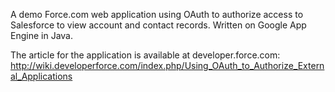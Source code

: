 A demo Force.com web application using OAuth to authorize access to Salesforce to view account and contact records. Written on Google App Engine in Java.

The article for the application is available at developer.force.com: http://wiki.developerforce.com/index.php/Using_OAuth_to_Authorize_External_Applications